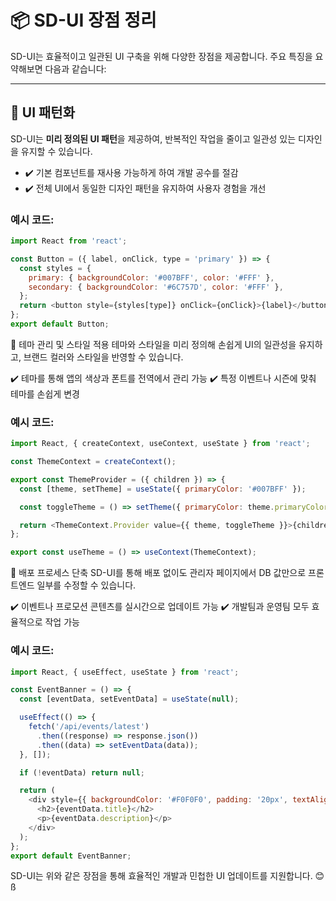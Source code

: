# 📦 SD-UI 장점 정리

SD-UI는 효율적이고 일관된 UI 구축을 위해 다양한 장점을 제공합니다. 주요 특징을 요약해보면 다음과 같습니다:

---

## 🎨 UI 패턴화
SD-UI는 **미리 정의된 UI 패턴**을 제공하여, 반복적인 작업을 줄이고 일관성 있는 디자인을 유지할 수 있습니다.
- ✔️ 기본 컴포넌트를 재사용 가능하게 하여 개발 공수를 절감
- ✔️ 전체 UI에서 동일한 디자인 패턴을 유지하여 사용자 경험을 개선

### 예시 코드:
```javascript
import React from 'react';

const Button = ({ label, onClick, type = 'primary' }) => {
  const styles = {
    primary: { backgroundColor: '#007BFF', color: '#FFF' },
    secondary: { backgroundColor: '#6C757D', color: '#FFF' },
  };
  return <button style={styles[type]} onClick={onClick}>{label}</button>;
};
export default Button;
```


🎨 테마 관리 및 스타일 적용
테마와 스타일을 미리 정의해 손쉽게 UI의 일관성을 유지하고, 브랜드 컬러와 스타일을 반영할 수 있습니다.

✔️ 테마를 통해 앱의 색상과 폰트를 전역에서 관리 가능
✔️ 특정 이벤트나 시즌에 맞춰 테마를 손쉽게 변경

### 예시 코드:
```javascript  
import React, { createContext, useContext, useState } from 'react';

const ThemeContext = createContext();

export const ThemeProvider = ({ children }) => {
  const [theme, setTheme] = useState({ primaryColor: '#007BFF' });

  const toggleTheme = () => setTheme({ primaryColor: theme.primaryColor === '#007BFF' ? '#28a745' : '#007BFF' });

  return <ThemeContext.Provider value={{ theme, toggleTheme }}>{children}</ThemeContext.Provider>;
};

export const useTheme = () => useContext(ThemeContext);
```

🚀 배포 프로세스 단축
SD-UI를 통해 배포 없이도 관리자 페이지에서 DB 값만으로 프론트엔드 일부를 수정할 수 있습니다.

✔️ 이벤트나 프로모션 콘텐츠를 실시간으로 업데이트 가능
✔️ 개발팀과 운영팀 모두 효율적으로 작업 가능

### 예시 코드:
```javascript
import React, { useEffect, useState } from 'react';

const EventBanner = () => {
  const [eventData, setEventData] = useState(null);

  useEffect(() => {
    fetch('/api/events/latest')
      .then((response) => response.json())
      .then((data) => setEventData(data));
  }, []);

  if (!eventData) return null;

  return (
    <div style={{ backgroundColor: '#F0F0F0', padding: '20px', textAlign: 'center' }}>
      <h2>{eventData.title}</h2>
      <p>{eventData.description}</p>
    </div>
  );
};
export default EventBanner;
```

SD-UI는 위와 같은 장점을 통해 효율적인 개발과 민첩한 UI 업데이트를 지원합니다. 😊ß